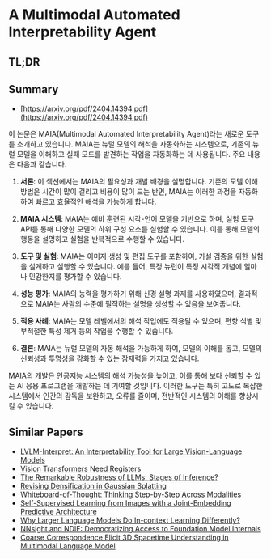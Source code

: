 # A Multimodal Automated Interpretability Agent
## TL;DR
## Summary
- [https://arxiv.org/pdf/2404.14394.pdf](https://arxiv.org/pdf/2404.14394.pdf)

이 논문은 MAIA(Multimodal Automated Interpretability Agent)라는 새로운 도구를 소개하고 있습니다. MAIA는 뉴럴 모델의 해석을 자동화하는 시스템으로, 기존의 뉴럴 모델을 이해하고 실패 모드를 발견하는 작업을 자동화하는 데 사용됩니다. 주요 내용은 다음과 같습니다.

1. **서론**: 이 섹션에서는 MAIA의 필요성과 개발 배경을 설명합니다. 기존의 모델 이해 방법은 시간이 많이 걸리고 비용이 많이 드는 반면, MAIA는 이러한 과정을 자동화하여 빠르고 효율적인 해석을 가능하게 합니다.

2. **MAIA 시스템**: MAIA는 예비 훈련된 시각-언어 모델을 기반으로 하며, 실험 도구 API를 통해 다양한 모델의 하위 구성 요소를 실험할 수 있습니다. 이를 통해 모델의 행동을 설명하고 실험을 반복적으로 수행할 수 있습니다.

3. **도구 및 실험**: MAIA는 이미지 생성 및 편집 도구를 포함하여, 가설 검증을 위한 실험을 설계하고 실행할 수 있습니다. 예를 들어, 특정 뉴런이 특정 시각적 개념에 얼마나 민감한지를 평가할 수 있습니다.

4. **성능 평가**: MAIA의 능력을 평가하기 위해 신경 설명 과제를 사용하였으며, 결과적으로 MAIA는 사람의 수준에 필적하는 설명을 생성할 수 있음을 보여줍니다.

5. **적용 사례**: MAIA는 모델 레벨에서의 해석 작업에도 적용될 수 있으며, 편향 식별 및 부적절한 특성 제거 등의 작업을 수행할 수 있습니다.

6. **결론**: MAIA는 뉴럴 모델의 자동 해석을 가능하게 하여, 모델의 이해를 돕고, 모델의 신뢰성과 투명성을 강화할 수 있는 잠재력을 가지고 있습니다.

MAIA의 개발은 인공지능 시스템의 해석 가능성을 높이고, 이를 통해 보다 신뢰할 수 있는 AI 응용 프로그램을 개발하는 데 기여할 것입니다. 이러한 도구는 특히 고도로 복잡한 시스템에서 인간의 감독을 보완하고, 오류를 줄이며, 전반적인 시스템의 이해를 향상시킬 수 있습니다.

## Similar Papers
- [LVLM-Interpret: An Interpretability Tool for Large Vision-Language Models](2404.03118.md)
- [Vision Transformers Need Registers](2309.16588.md)
- [The Remarkable Robustness of LLMs: Stages of Inference?](2406.19384.md)
- [Revising Densification in Gaussian Splatting](2404.06109.md)
- [Whiteboard-of-Thought: Thinking Step-by-Step Across Modalities](2406.14562.md)
- [Self-Supervised Learning from Images with a Joint-Embedding Predictive Architecture](2301.08243.md)
- [Why Larger Language Models Do In-context Learning Differently?](2405.19592.md)
- [NNsight and NDIF: Democratizing Access to Foundation Model Internals](2407.14561.md)
- [Coarse Correspondence Elicit 3D Spacetime Understanding in Multimodal Language Model](2408.00754.md)

